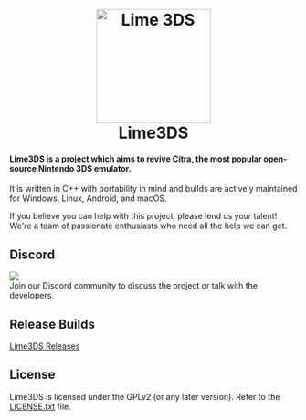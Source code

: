 <h1 align="center">
  <br>
  <a href="[https://github.com/Lime3DS]"><img src="https://i.imgur.com/PRCW3pd.png" alt="Lime 3DS" width="200"></a>
  <br>
  <b>Lime3DS</b>
  <br>
</h1>

<h4 align="left"><b>Lime3DS</b> is a project which aims to revive Citra, the most popular open-source Nintendo 3DS emulator.</h4>

It is written in C++ with portability in mind and builds are actively maintained for Windows, Linux, Android, and macOS.

If you believe you can help with this project, please lend us your talent! We're a team of passionate enthusiasts who need all the help we can get.

## Discord
[![](https://dcbadge.vercel.app/api/server/4ZjMpAp3M6)](https://discord.gg/4ZjMpAp3M6)
<br>
Join our Discord community to discuss the project or talk with the developers.

## Release Builds

[Lime3DS Releases](https://github.com/Lime3DS/Lime-3DS-Emulator/releases)

## License

Lime3DS is licensed under the GPLv2 (or any later version). Refer to the [LICENSE.txt](https://raw.githubusercontent.com/Lime3DS/Lime3DS/master/license.txt) file.
